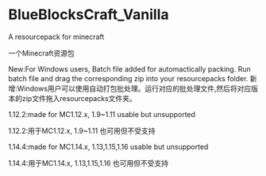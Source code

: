 # BlueBlocksCraft_Vanilla
A resourcepack for minecraft

一个Minecraft资源包

New:For Windows users, Batch file added for automactically packing. Run batch file and drag the corresponding zip into your resourcepacks folder.
新增:Windows用户可以使用自动打包批处理。运行对应的批处理文件,然后将对应版本的zip文件拖入resourcepacks文件夹。


1.12.2:made for MC1.12.x, 1.9~1.11 usable but unsupported

1.12.2:用于MC1.12.x, 1.9~1.11 也可用但不受支持



1.14.4:made for MC1.14.x, 1.13,1.15,1.16 usable but unsupported

1.14.4:用于MC1.14.x, 1.13,1.15,1.16 也可用但不受支持
